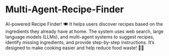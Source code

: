 
# Multi-Agent-Recipe-Finder

AI-powered Recipe Finder! 🍽️ It helps users discover recipes based on the ingredients they already have at home. The system uses web search, large language models (LLMs), and multi-agent systems to suggest recipes, identify missing ingredients, and provide step-by-step instructions. It’s designed to make cooking easier and help reduce food waste! 🌱💡
